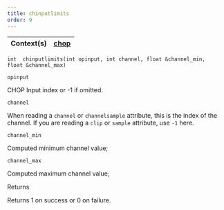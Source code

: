 ```yaml
---
title: chinputlimits
order: 9
---
```

| Context(s) | [chop](../contexts/chop.html) |
| --- | --- |

`int  chinputlimits(int opinput, int channel, float &channel_min, float &channel_max)`

`opinput`

CHOP Input index or -1 if omitted.

`channel`

When reading a `channel` or `channelsample` attribute, this is the index of the channel.
If you are reading a `clip` or `sample` attribute, use `-1` here.

`channel_min`

Computed minimum channel value;

`channel_max`

Computed maximum channel value;

Returns

Returns 1 on success or 0 on failure.
